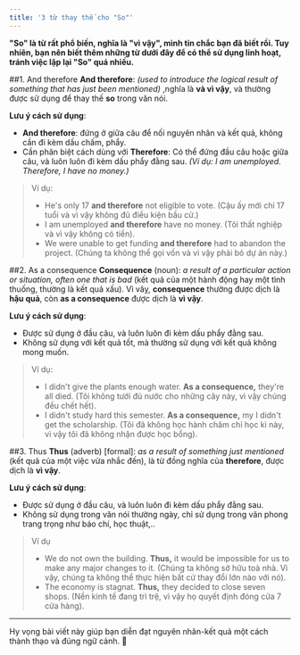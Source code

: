 ```yaml
---
title: '3 từ thay thế cho "So"'
---
```


**"So" là từ rất phổ biến, nghĩa là "vì vậy", mình tin chắc bạn đã biết rồi. Tuy nhiên, bạn nên biết thêm những từ dưới đây để có thể sử dụng linh hoạt, tránh việc lặp lại "So" quá nhiều.**

##1. And therefore 
**And therefore**: *(used to introduce the logical result of something that has just been mentioned)* ,nghĩa là **và vì vậy**, và thường được sử dụng để thay thế **so** trong văn nói. 

__**Lưu ý cách sử dụng**__: 
- **And therefore**: đứng ở giữa câu để nối nguyên nhân và kết quả, không cần đi kèm dấu chấm, phẩy. 
- Cần phân biệt cách dùng với **Therefore**: Có thể đứng đầu câu hoặc giữa câu, và luôn luôn đi kèm dấu phẩy đằng sau. *(Ví dụ: I am unemployed. Therefore, I have no money.)*

>Ví dụ:
>
>- He's only 17 **and therefore** not eligible to vote. (Cậu ấy mới chỉ 17 tuổi và vì vậy không đủ điều kiện bầu cử.)
>- I am unemployed **and therefore** have no money. (Tôi thất nghiệp và vì vậy không có tiền).
>- We were unable to get funding **and therefore** had to abandon the project. (Chúng ta không thể gọi vốn và vì vậy phải bỏ dự án này.)


##2. As a consequence
**Consequence** (noun): *a result of a particular action or situation, often one that is bad* (kết quả của một hành động hay một tình thuống, thường là kết quả xấu). Vì vâỵ, **consequence** thường được dịch là **hậu quả**, còn **as a consequence** được dịch là **vì vậy**. 

__**Lưu ý cách sử dụng**__: 
- Được sử dụng ở đầu câu, và luôn luôn đi kèm dấu phẩy đằng sau.
- Không sử dụng với kết quả tốt, mà thường sử dụng với kết quả không mong muốn.

>Ví dụ:
>- I didn't give the plants enough water. **As a consequence,** they're all died. (Tôi không tưới đủ nước cho những cây này, vì vậy chúng đều chết hết).
>- I didn't study hard this semester. **As a consequence,** my I didn't get the scholarship. (Tôi đã không học hành chăm chỉ học kì này, vì vậy tôi đã không nhận được học bổng).

##3. Thus
**Thus** (adverb) [formal]: *as a result of something just mentioned* (kết quả của một việc vừa nhắc đến), là từ đồng nghĩa của **therefore**, được dịch là **vì vậy**.

__**Lưu ý cách sử dụng**__:
- Được sử dụng ở đầu câu, và luôn luôn đi kèm dấu phẩy đằng sau.
- Không sử dụng trong văn nói thường ngày, chỉ sử dụng trong văn phong trang trọng như báo chí, học thuật,.. 

>Ví dụ
>- We do not own the building. **Thus,** it would be impossible for us to make any major changes to it. (Chúng ta không sở hữu toà nhà. Vì vậy, chúng ta không thể thực hiện bất cứ thay đổi lớn nào với nó).
>- The economy is stagnat. **Thus,** they decided to close seven shops. (Nền kinh tế đang trì trệ, vì vậy họ quyết định đóng cửa 7 cửa hàng).
---
Hy vọng bài viết này giúp bạn diễn đạt nguyên nhân-kết quả một cách thành thạo và đúng ngữ cảnh. 🎉





